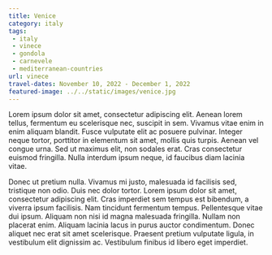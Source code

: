 ```yaml
---
title: Venice
category: italy
tags:
 - italy
 - vinece
 - gondola
 - carnevele
 - mediterranean-countries
url: vinece
travel-dates: November 10, 2022 - December 1, 2022
featured-image: ../../static/images/venice.jpg
---
```


Lorem ipsum dolor sit amet, consectetur adipiscing elit. Aenean lorem tellus, fermentum eu scelerisque nec, suscipit in sem. Vivamus vitae enim in enim aliquam blandit. Fusce vulputate elit ac posuere pulvinar. Integer neque tortor, porttitor in elementum sit amet, mollis quis turpis. Aenean vel congue urna. Sed ut maximus elit, non sodales erat. Cras consectetur euismod fringilla. Nulla interdum ipsum neque, id faucibus diam lacinia vitae.

Donec ut pretium nulla. Vivamus mi justo, malesuada id facilisis sed, tristique non odio. Duis nec dolor tortor. Lorem ipsum dolor sit amet, consectetur adipiscing elit. Cras imperdiet sem tempus est bibendum, a viverra ipsum facilisis. Nam tincidunt fermentum tempus. Pellentesque vitae dui ipsum. Aliquam non nisi id magna malesuada fringilla. Nullam non placerat enim. Aliquam lacinia lacus in purus auctor condimentum. Donec aliquet nec erat sit amet scelerisque. Praesent pretium vulputate ligula, in vestibulum elit dignissim ac. Vestibulum finibus id libero eget imperdiet.